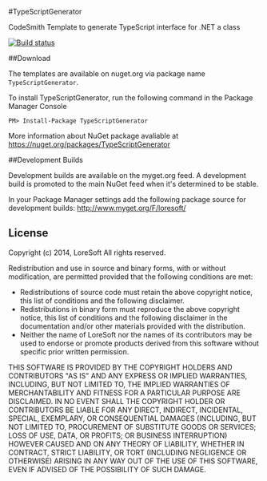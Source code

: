 #TypeScriptGenerator

CodeSmith Template to generate TypeScript interface for .NET a class

[![Build status](https://ci.appveyor.com/api/projects/status/5wonpaggu8m843wd/branch/master?svg=true)](https://ci.appveyor.com/project/LoreSoft/typescriptgenerator/branch/master)

##Download

The templates are available on nuget.org via package name `TypeScriptGenerator`.

To install TypeScriptGenerator, run the following command in the Package Manager Console

    PM> Install-Package TypeScriptGenerator
    
More information about NuGet package avaliable at
https://nuget.org/packages/TypeScriptGenerator

##Development Builds

Development builds are available on the myget.org feed.  A development build is promoted to the main NuGet feed when it's determined to be stable. 

In your Package Manager settings add the following package source for development builds:
http://www.myget.org/F/loresoft/


## License

Copyright (c) 2014, LoreSoft
All rights reserved.

Redistribution and use in source and binary forms, with or without modification, are permitted provided that the following conditions are met:

- Redistributions of source code must retain the above copyright notice, this list of conditions and the following disclaimer.
- Redistributions in binary form must reproduce the above copyright notice, this list of conditions and the following disclaimer in the documentation and/or other materials provided with the distribution.
- Neither the name of LoreSoft nor the names of its contributors may be used to endorse or promote products derived from this software without specific prior written permission.

THIS SOFTWARE IS PROVIDED BY THE COPYRIGHT HOLDERS AND CONTRIBUTORS "AS IS" AND ANY EXPRESS OR IMPLIED WARRANTIES, INCLUDING, BUT NOT LIMITED TO, THE IMPLIED WARRANTIES OF MERCHANTABILITY AND FITNESS FOR A PARTICULAR PURPOSE ARE DISCLAIMED. IN NO EVENT SHALL THE COPYRIGHT HOLDER OR CONTRIBUTORS BE LIABLE FOR ANY DIRECT, INDIRECT, INCIDENTAL, SPECIAL, EXEMPLARY, OR CONSEQUENTIAL DAMAGES (INCLUDING, BUT NOT LIMITED TO, PROCUREMENT OF SUBSTITUTE GOODS OR SERVICES; LOSS OF USE, DATA, OR PROFITS; OR BUSINESS INTERRUPTION) HOWEVER CAUSED AND ON ANY THEORY OF LIABILITY, WHETHER IN CONTRACT, STRICT LIABILITY, OR TORT (INCLUDING NEGLIGENCE OR OTHERWISE) ARISING IN ANY WAY OUT OF THE USE OF THIS SOFTWARE, EVEN IF ADVISED OF THE POSSIBILITY OF SUCH DAMAGE.